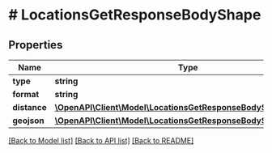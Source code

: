 # # LocationsGetResponseBodyShape

## Properties

Name | Type | Description | Notes
------------ | ------------- | ------------- | -------------
**type** | **string** |  | [optional]
**format** | **string** |  | [optional]
**distance** | [**\OpenAPI\Client\Model\LocationsGetResponseBodyShapeDistance**](LocationsGetResponseBodyShapeDistance.md) |  | [optional]
**geojson** | [**\OpenAPI\Client\Model\LocationsGetResponseBodyShapeGeojson**](LocationsGetResponseBodyShapeGeojson.md) |  | [optional]

[[Back to Model list]](../../README.md#models) [[Back to API list]](../../README.md#endpoints) [[Back to README]](../../README.md)
